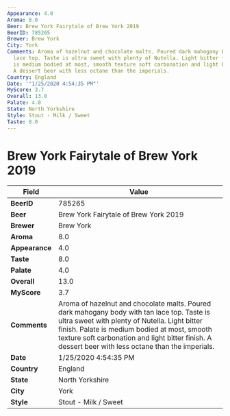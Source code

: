```yaml
---
Appearance: 4.0
Aroma: 8.0
Beer: Brew York Fairytale of Brew York 2019
BeerID: 785265
Brewer: Brew York
City: York
Comments: Aroma of hazelnut and chocolate malts. Poured dark mahogany body with tan
  lace top. Taste is ultra sweet with plenty of Nutella. Light bitter finish. Palate
  is medium bodied at most, smooth texture soft carbonation and light bitter finish.
  A dessert beer with less octane than the imperials.
Country: England
Date: '"1/25/2020 4:54:35 PM"'
MyScore: 3.7
Overall: 13.0
Palate: 4.0
State: North Yorkshire
Style: Stout - Milk / Sweet
Taste: 8.0
---
```


# Brew York Fairytale of Brew York 2019

| Field         | Value |
|---------------|-------|
| **BeerID** | 785265 |
| **Beer** | Brew York Fairytale of Brew York 2019 |
| **Brewer** | Brew York |
| **Aroma** | 8.0 |
| **Appearance** | 4.0 |
| **Taste** | 8.0 |
| **Palate** | 4.0 |
| **Overall** | 13.0 |
| **MyScore** | 3.7 |
| **Comments** | Aroma of hazelnut and chocolate malts. Poured dark mahogany body with tan lace top. Taste is ultra sweet with plenty of Nutella. Light bitter finish. Palate is medium bodied at most, smooth texture soft carbonation and light bitter finish. A dessert beer with less octane than the imperials. |
| **Date** | 1/25/2020 4:54:35 PM |
| **Country** | England |
| **State** | North Yorkshire |
| **City** | York |
| **Style** | Stout - Milk / Sweet |
